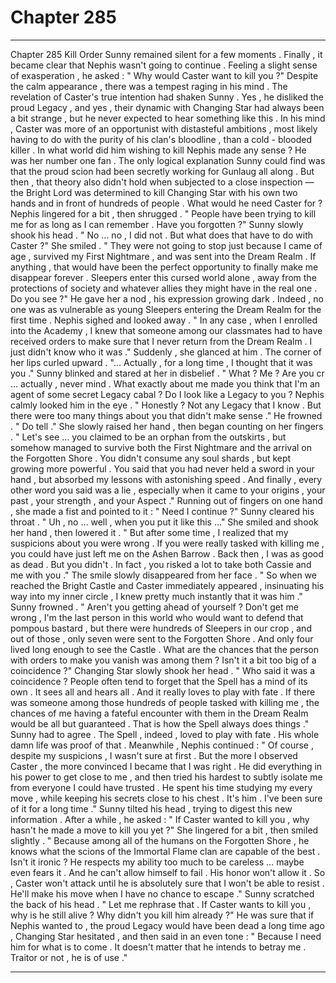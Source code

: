 
# Chapter 285


---

Chapter 285 Kill Order
Sunny remained silent for a few moments . Finally , it became clear that Nephis wasn't going to continue . Feeling a slight sense of exasperation , he asked :
" Why would Caster want to kill you ?"
Despite the calm appearance , there was a tempest raging in his mind . The revelation of Caster's true intention had shaken Sunny . Yes , he disliked the proud Legacy , and yes , their dynamic with Changing Star had always been a bit strange , but he never expected to hear something like this .
In his mind , Caster was more of an opportunist with distasteful ambitions , most likely having to do with the purity of his clan's bloodline , than a cold - blooded killer .
In what world did him wishing to kill Nephis made any sense ? He was her number one fan . The only logical explanation Sunny could find was that the proud scion had been secretly working for Gunlaug all along . But then , that theory also didn't hold when subjected to a close inspection — the Bright Lord was determined to kill Changing Star with his own two hands and in front of hundreds of people .
What would he need Caster for ?
Nephis lingered for a bit , then shrugged .
" People have been trying to kill me for as long as I can remember . Have you forgotten ?"
Sunny slowly shook his head .
" No … no , I did not . But what does that have to do with Caster ?"
She smiled .
" They were not going to stop just because I came of age , survived my First Nightmare , and was sent into the Dream Realm . If anything , that would have been the perfect opportunity to finally make me disappear forever . Sleepers enter this cursed world alone , away from the protections of society and whatever allies they might have in the real one . Do you see ?"
He gave her a nod , his expression growing dark .
Indeed , no one was as vulnerable as young Sleepers entering the Dream Realm for the first time .
Nephis sighed and looked away .
" In any case , when I enrolled into the Academy , I knew that someone among our classmates had to have received orders to make sure that I never return from the Dream Realm . I just didn't know who it was ."
Suddenly , she glanced at him . The corner of her lips curled upward .
"... Actually , for a long time , I thought that it was you ."
Sunny blinked and stared at her in disbelief .
" What ? Me ? Are you cr … actually , never mind . What exactly about me made you think that I'm an agent of some secret Legacy cabal ? Do I look like a Legacy to you ?
Nephis calmly looked him in the eye .
" Honestly ? Not any Legacy that I know . But there were too many things about you that didn't make sense ."
He frowned .
" Do tell ."
She slowly raised her hand , then began counting on her fingers .
" Let's see … you claimed to be an orphan from the outskirts , but somehow managed to survive both the First Nightmare and the arrival on the Forgotten Shore . You didn't consume any soul shards , but kept growing more powerful . You said that you had never held a sword in your hand , but absorbed my lessons with astonishing speed . And finally , every other word you said was a lie , especially when it came to your origins , your past , your strength , and your Aspect ."
Running out of fingers on one hand , she made a fist and pointed to it :
" Need I continue ?"
Sunny cleared his throat .
" Uh , no … well , when you put it like this …"
She smiled and shook her hand , then lowered it .
" But after some time , I realized that my suspicions about you were wrong . If you were really tasked with killing me , you could have just left me on the Ashen Barrow . Back then , I was as good as dead . But you didn't . In fact , you risked a lot to take both Cassie and me with you ."
The smile slowly disappeared from her face .
" So when we reached the Bright Castle and Caster immediately appeared , insinuating his way into my inner circle , I knew pretty much instantly that it was him ."
Sunny frowned .
" Aren't you getting ahead of yourself ? Don't get me wrong , I'm the last person in this world who would want to defend that pompous bastard , but there were hundreds of Sleepers in our crop , and out of those , only seven were sent to the Forgotten Shore . And only four lived long enough to see the Castle . What are the chances that the person with orders to make you vanish was among them ? Isn't it a bit too big of a coincidence ?"
Changing Star slowly shook her head .
" Who said it was a coincidence ? People often tend to forget that the Spell has a mind of its own . It sees all and hears all . And it really loves to play with fate . If there was someone among those hundreds of people tasked with killing me , the chances of me having a fateful encounter with them in the Dream Realm would be all but guaranteed . That is how the Spell always does things ."
Sunny had to agree . The Spell , indeed , loved to play with fate .
His whole damn life was proof of that .
Meanwhile , Nephis continued :
" Of course , despite my suspicions , I wasn't sure at first . But the more I observed Caster , the more convinced I became that I was right . He did everything in his power to get close to me , and then tried his hardest to subtly isolate me from everyone I could have trusted . He spent his time studying my every move , while keeping his secrets close to his chest . It's him . I've been sure of it for a long time ."
Sunny tilted his head , trying to digest this new information . After a while , he asked :
" If Caster wanted to kill you , why hasn't he made a move to kill you yet ?"
She lingered for a bit , then smiled slightly .
" Because among all of the humans on the Forgotten Shore , he knows what the scions of the Immortal Flame clan are capable of the best . Isn't it ironic ? He respects my ability too much to be careless … maybe even fears it . And he can't allow himself to fail . His honor won't allow it . So , Caster won't attack until he is absolutely sure that I won't be able to resist . He'll make his move when I have no chance to escape ."
Sunny scratched the back of his head .
" Let me rephrase that . If Caster wants to kill you , why is he still alive ? Why didn't you kill him already ?"
He was sure that if Nephis wanted to , the proud Legacy would have been dead a long time ago ,
Changing Star hesitated , and then said in an even tone :
" Because I need him for what is to come . It doesn't matter that he intends to betray me . Traitor or not , he is of use ."

---

